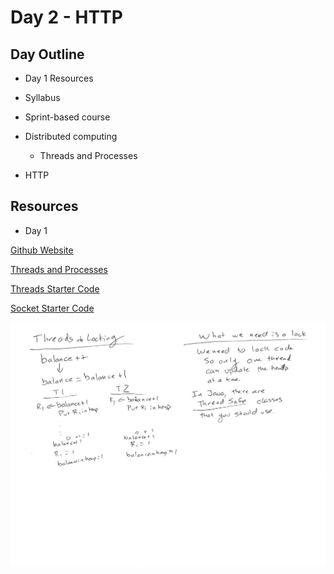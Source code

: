 # Day 2 - HTTP

## Day Outline

* Day 1 Resources

* Syllabus

* Sprint-based course

* Distributed computing

  * Threads and Processes

* HTTP

## Resources

* Day 1

[Github Website](https://github.com/cs3550/Course)

[Threads and Processes](https://com.ricks.io/day2/)

[Threads Starter Code](https://github.com/CS3550/Threads)

[Socket Starter Code](https://github.com/CS3550/Sockets)

![Lecture Notes](./images/LectureNotes2.png)